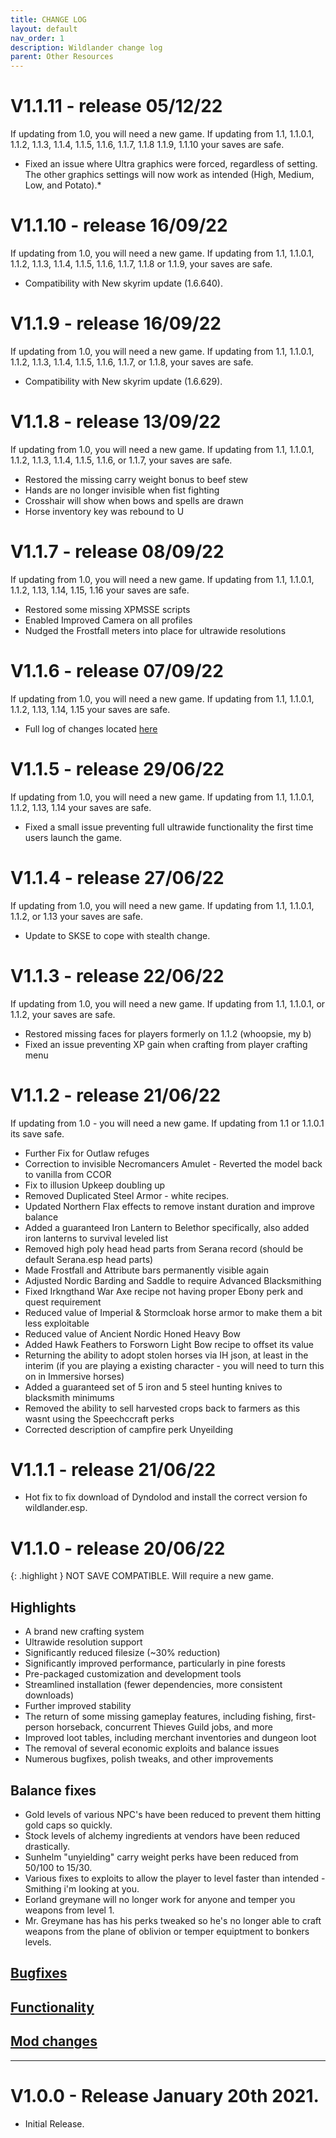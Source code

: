```yaml
---
title: CHANGE LOG
layout: default
nav_order: 1
description: Wildlander change log
parent: Other Resources
---
```


# V1.1.11 - release 05/12/22 
If updating from 1.0, you will need a new game. If updating from 1.1, 1.1.0.1, 1.1.2, 1.1.3, 1.1.4, 1.1.5, 1.1.6, 1.1.7, 1.1.8 1.1.9, 1.1.10 your saves are safe.

* Fixed an issue where Ultra graphics were forced, regardless of setting. The other graphics settings will now work as intended (High, Medium, Low, and Potato).*

# V1.1.10 - release 16/09/22 
If updating from 1.0, you will need a new game. If updating from 1.1, 1.1.0.1, 1.1.2, 1.1.3, 1.1.4, 1.1.5, 1.1.6, 1.1.7, 1.1.8 or 1.1.9, your saves are safe.

* Compatibility with New skyrim update (1.6.640).

# V1.1.9 - release 16/09/22 
If updating from 1.0, you will need a new game. If updating from 1.1, 1.1.0.1, 1.1.2, 1.1.3, 1.1.4, 1.1.5, 1.1.6, 1.1.7, or 1.1.8, your saves are safe.

* Compatibility with New skyrim update (1.6.629).

# V1.1.8 - release 13/09/22 
If updating from 1.0, you will need a new game. If updating from 1.1, 1.1.0.1, 1.1.2, 1.1.3, 1.1.4, 1.1.5, 1.1.6, or 1.1.7, your saves are safe.

* Restored the missing carry weight bonus to beef stew
* Hands are no longer invisible when fist fighting
* Crosshair will show when bows and spells are drawn
* Horse inventory key was rebound to U

# V1.1.7 - release 08/09/22 
If updating from 1.0, you will need a new game. If updating from 1.1, 1.1.0.1, 1.1.2, 1.13, 1.14, 1.15, 1.16 your saves are safe.

* Restored some missing XPMSSE scripts
* Enabled Improved Camera on all profiles
* Nudged the Frostfall meters into place for ultrawide resolutions

# V1.1.6 - release 07/09/22 
If updating from 1.0, you will need a new game. If updating from 1.1, 1.1.0.1, 1.1.2, 1.13, 1.14, 1.15 your saves are safe.

* Full log of changes located [here](../14-ModlistVersions/1.1.6-Release-Notes)

# V1.1.5 - release 29/06/22 
If updating from 1.0, you will need a new game. If updating from 1.1, 1.1.0.1, 1.1.2, 1.13, 1.14 your saves are safe.

* Fixed a small issue preventing full ultrawide functionality the first time users launch the game.

# V1.1.4 - release 27/06/22 
If updating from 1.0, you will need a new game. If updating from 1.1, 1.1.0.1, 1.1.2, or 1.13 your saves are safe.

* Update to SKSE to cope with stealth change.

# V1.1.3 - release 22/06/22 

If updating from 1.0, you will need a new game. If updating from 1.1, 1.1.0.1, or 1.1.2, your saves are safe.

* Restored missing faces for players formerly on 1.1.2 (whoopsie, my b)
* Fixed an issue preventing XP gain when crafting from player crafting menu

# V1.1.2 - release 21/06/22 

If updating from 1.0 - you will need a new game. If updating from 1.1 or 1.1.0.1 its save safe.

* Further Fix for Outlaw refuges
* Correction to invisible Necromancers Amulet - Reverted the model back to vanilla from CCOR
* Fix to illusion Upkeep doubling up
* Removed Duplicated Steel Armor - white recipes.
* Updated Northern Flax effects to remove instant duration and improve balance
* Added a guaranteed Iron Lantern to Belethor specifically, also added iron lanterns to survival leveled list
* Removed high poly head head parts from Serana record (should be default Serana.esp head parts)
* Made Frostfall and Attribute bars permanently visible again
* Adjusted Nordic Barding and Saddle to require Advanced Blacksmithing
* Fixed Irkngthand War Axe recipe not having proper Ebony perk and quest requirement
* Reduced value of Imperial & Stormcloak horse armor to make them a bit less exploitable
* Reduced value of Ancient Nordic Honed Heavy Bow
* Added Hawk Feathers to Forsworn Light Bow recipe to offset its value
* Returning the ability to adopt stolen horses via IH json, at least in the interim (if you are playing a existing character - you will need to turn this on in Immersive horses)
* Added a guaranteed set of 5 iron and 5 steel hunting knives to blacksmith minimums
* Removed the ability to sell harvested crops back to farmers as this wasnt using the Speechccraft perks
* Corrected description of campfire perk Unyeilding


# V1.1.1 - release 21/06/22
* Hot fix to fix download of Dyndolod and install the correct version fo wildlander.esp.

# V1.1.0 - release 20/06/22

{: .highlight } NOT SAVE COMPATIBLE. Will require a new game.

## Highlights  
* A brand new crafting system
* Ultrawide resolution support
* Significantly reduced filesize (~30% reduction)
* Significantly improved performance, particularly in pine forests
* Pre-packaged customization and development tools
* Streamlined installation (fewer dependencies, more consistent downloads)
* Further improved stability
* The return of some missing gameplay features, including fishing, first-person horseback, concurrent Thieves Guild jobs, and more
* Improved loot tables, including merchant inventories and dungeon loot
* The removal of several economic exploits and balance issues
* Numerous bugfixes, polish tweaks, and other improvements

## Balance fixes
* Gold levels of various NPC's have been reduced to prevent them hitting gold caps so quickly.
* Stock levels of alchemy ingredients at vendors have been reduced drastically.
* Sunhelm "unyielding" carry weight perks have been reduced from 50/100 to 15/30.
* Various fixes to exploits to allow the player to level faster than intended - Smithing i'm looking at you.
* Eorland greymane will no longer work for anyone and temper you weapons from level 1.
* Mr. Greymane has has his perks tweaked so he's no longer able to craft weapons from the plane of oblivion or temper equiptment to bonkers levels.

## [Bugfixes](../14-ModlistVersions/Release-notes---Wildlander---Version-1.1.0#bug)
## [Functionality](../14-ModlistVersions//Release-notes---Wildlander---Version-1.1.0#Functionality)
## [Mod changes](../14-ModlistVersions//Release-notes---Wildlander---Version-1.1.0#mod-changes)

----

# V1.0.0 - Release January 20th 2021.

* Initial Release.
